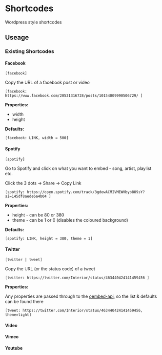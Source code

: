 # Shortcodes

Wordpress style shortcodes

## Useage

### Existing Shortcodes

#### Facebook

`[facebook]`

Copy the URL of a facebook post or video

```
[facebook: https://www.facebook.com/20531316728/posts/10154009990506729/ ]
```

**Properties:**

- width
- height

**Defaults:**

```
[facebook: LINK, width = 500]
```

#### Spotify

`[spotify]`

Go to Spotify and click on what you want to embed - song, artist, playlist etc.

Click the 3 dots -> Share -> Copy Link

```
[spotify: https://open.spotify.com/track/3gdewACMIVMEWVbyb8O9sY?si=145df8aede6a4b04 ]
```

**Properties:**

- height - can be 80 or 380
- theme - can be 1 or 0 (disables the coloured background)

**Defaults:**

```
[spotify: LINK, height = 380, theme = 1]
```

#### Twitter

`[twitter | tweet]`

Copy the URL (or the status code) of a tweet

```
[twitter: https://twitter.com/Interior/status/463440424141459456 ]
```

**Properties:**

Any properties are passed through to the [oembed-api](https://developer.twitter.com/en/docs/twitter-for-websites/timelines/guides/oembed-api), so the list & defaults can be found there

```
[tweet: https://twitter.com/Interior/status/463440424141459456, theme=light]
```

#### Video

#### Vimeo

#### Youtube
